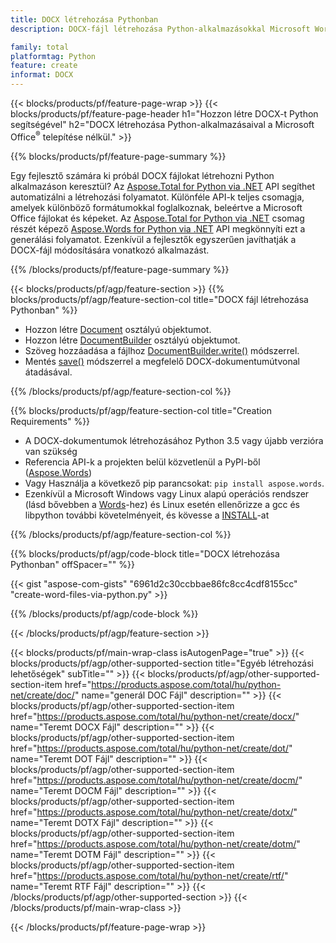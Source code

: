 ```yaml
---
title: DOCX létrehozása Pythonban
description: DOCX-fájl létrehozása Python-alkalmazásokkal Microsoft Word használata nélkül. 

family: total
platformtag: Python
feature: create
informat: DOCX
---
```

{{< blocks/products/pf/feature-page-wrap >}}
{{< blocks/products/pf/feature-page-header h1="Hozzon létre DOCX-t Python segítségével" h2="DOCX létrehozása Python-alkalmazásaival a Microsoft Office<sup>&reg;</sup> telepítése nélkül." >}}

{{% blocks/products/pf/feature-page-summary %}}

Egy fejlesztő számára ki próbál DOCX fájlokat létrehozni Python alkalmazáson keresztül? Az [Aspose.Total for Python via .NET](https://products.aspose.com/total/python-net/) API segíthet automatizálni a létrehozási folyamatot. Különféle API-k teljes csomagja, amelyek különböző formátumokkal foglalkoznak, beleértve a Microsoft Office fájlokat és képeket. Az [Aspose.Total for Python via .NET](https://products.aspose.com/total/python-net/) csomag részét képező [Aspose.Words for Python via .NET](https://products.aspose.com/words/python-net/) API megkönnyíti ezt a generálási folyamatot. Ezenkívül a fejlesztők egyszerűen javíthatják a DOCX-fájl módosítására vonatkozó alkalmazást. 

{{% /blocks/products/pf/feature-page-summary %}}

{{< blocks/products/pf/agp/feature-section >}}
{{% blocks/products/pf/agp/feature-section-col title="DOCX fájl létrehozása Pythonban" %}}

- Hozzon létre [Document](https://reference.aspose.com/words/python-net/aspose.words/document/) osztályú objektumot.
- Hozzon létre [DocumentBuilder](https://reference.aspose.com/words/python-net/aspose.words/documentbuilder/) osztályú objektumot.
- Szöveg hozzáadása a fájlhoz [DocumentBuilder.write()](https://reference.aspose.com/words/python-net/aspose.words/documentbuilder/write/) módszerrel.
- Mentés [save()](https://reference.aspose.com/words/python-net/aspose.words/document/save/) módszerrel a megfelelő DOCX-dokumentumútvonal átadásával.

{{% /blocks/products/pf/agp/feature-section-col %}}

{{% blocks/products/pf/agp/feature-section-col title="Creation Requirements" %}}

- A DOCX-dokumentumok létrehozásához Python 3.5 vagy újabb verzióra van szükség
- Referencia API-k a projekten belül közvetlenül a PyPI-ből ([Aspose.Words](https://pypi.org/project/aspose-words/)) 
- Vagy Használja a következő pip parancsokat: ```pip install aspose.words```. 
- Ezenkívül a Microsoft Windows vagy Linux alapú operációs rendszer (lásd bővebben a [Words](https://docs.aspose.com/words/python-net/system-requirements/)-hez) és Linux esetén ellenőrizze a gcc és libpython további követelményeit, és kövesse a [INSTALL](https://docs.aspose.com/words/python-net/installation/)-at 

{{% /blocks/products/pf/agp/feature-section-col %}}

{{% blocks/products/pf/agp/code-block title="DOCX létrehozása Pythonban" offSpacer="" %}}

{{< gist "aspose-com-gists" "6961d2c30ccbbae86fc8cc4cdf8155cc" "create-word-files-via-python.py" >}}

{{% /blocks/products/pf/agp/code-block %}}

{{< /blocks/products/pf/agp/feature-section >}}

{{< blocks/products/pf/main-wrap-class isAutogenPage="true" >}}
{{< blocks/products/pf/agp/other-supported-section title="Egyéb létrehozási lehetőségek" subTitle="" >}}
{{< blocks/products/pf/agp/other-supported-section-item href="https://products.aspose.com/total/hu/python-net/create/doc/" name="generál DOC Fájl" description="" >}}
{{< blocks/products/pf/agp/other-supported-section-item href="https://products.aspose.com/total/hu/python-net/create/docx/" name="Teremt DOCX Fájl" description="" >}}
{{< blocks/products/pf/agp/other-supported-section-item href="https://products.aspose.com/total/hu/python-net/create/dot/" name="Teremt DOT Fájl" description="" >}}
{{< blocks/products/pf/agp/other-supported-section-item href="https://products.aspose.com/total/hu/python-net/create/docm/" name="Teremt DOCM Fájl" description="" >}}
{{< blocks/products/pf/agp/other-supported-section-item href="https://products.aspose.com/total/hu/python-net/create/dotx/" name="Teremt DOTX Fájl" description="" >}}
{{< blocks/products/pf/agp/other-supported-section-item href="https://products.aspose.com/total/hu/python-net/create/dotm/" name="Teremt DOTM Fájl" description="" >}}
{{< blocks/products/pf/agp/other-supported-section-item href="https://products.aspose.com/total/hu/python-net/create/rtf/" name="Teremt RTF Fájl" description="" >}}
{{< /blocks/products/pf/agp/other-supported-section >}}
{{< /blocks/products/pf/main-wrap-class >}}

{{< /blocks/products/pf/feature-page-wrap >}}